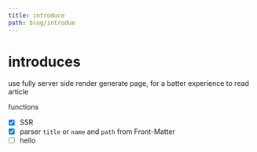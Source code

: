 ```yaml
---
title: introduce
path: blog/introdue
---
```


# introduces

use fully server side render generate page, for a batter experience to read article

functions

- [x] SSR
- [x] parser `title` or `name` and `path` from Front-Matter
- [ ] hello

